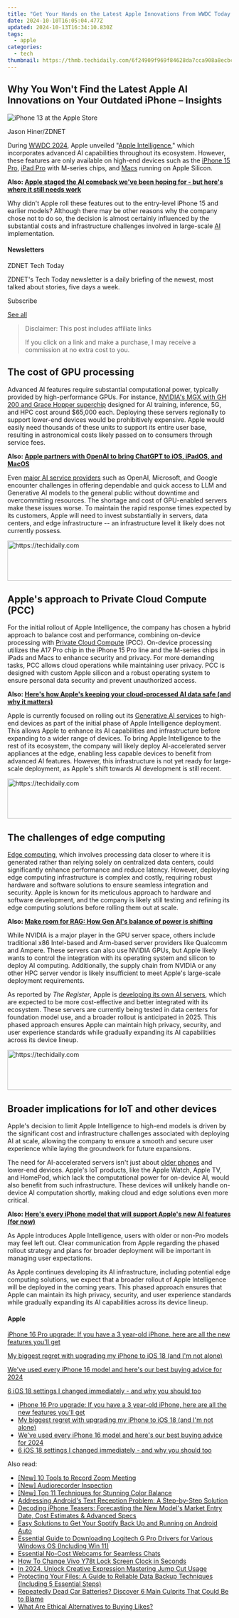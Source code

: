 ```yaml
---
title: "Get Your Hands on the Latest Apple Innovations From WWDC Today: A Guide to Where and How You Can Preorder Them | ZDNET Insights"
date: 2024-10-10T16:05:04.477Z
updated: 2024-10-13T16:34:10.830Z
tags:
  - apple
categories:
  - tech
thumbnail: https://thmb.techidaily.com/6f24909f969f84628da7cca908a8ecbcf1f1310799ac0e990b393370971b6be4.jpg
---
```


## Why You Won't Find the Latest Apple AI Innovations on Your Outdated iPhone – Insights

![iPhone 13 at the Apple Store](https://www.zdnet.com/a/img/resize/fbfed4a2dd07fa0757458d10ad780941f10086e7/2022/09/08/2ea29ae7-298e-4127-a6f9-189e2f77f492/iphone-13-at-apple-store.jpg?auto=webp&precrop=2047,1150,x0,y216&width=1280)

Jason Hiner/ZDNET

During [WWDC 2024](https://www.zdnet.com/article/live-updates-everything-apple-announced-at-wwdc-2024-including-ios-18-siri-ai-more/), Apple unveiled "[Apple Intelligence](https://www.zdnet.com/article/what-is-apple-intelligence-how-it-works-with-on-device-and-cloud-based-ai/)," which incorporates advanced AI capabilities throughout its ecosystem. However, these features are only available on high-end devices such as the [iPhone 15 Pro](https://www.zdnet.com/article/iphone-15-pro-review/), [iPad Pro](https://www.zdnet.com/article/ipad-pro-2024-review/) with M-series chips, and [Macs](https://www.zdnet.com/article/m3-macbook-air-review/) running on Apple Silicon. 

**Also: [Apple staged the AI comeback we've been hoping for - but here's where it still needs work](https://www.zdnet.com/article/apple-staged-the-ai-comeback-weve-been-hoping-for-but-heres-where-it-still-needs-work/)**

Why didn't Apple roll these features out to the entry-level iPhone 15 and earlier models? Although there may be other reasons why the company chose not to do so, the decision is almost certainly influenced by the substantial costs and infrastructure challenges involved in large-scale [AI](https://www.zdnet.com/article/what-is-ai-heres-everything-you-need-to-know-about-artificial-intelligence/) implementation.

#### Newsletters

ZDNET Tech Today

ZDNET's Tech Today newsletter is a daily briefing of the newest, most talked about stories, five days a week.

 Subscribe

[See all](https://www.zdnet.com/newsletters/)

>  Disclaimer: This post includes affiliate links
>
>  If you click on a link and make a purchase, I may receive a commission at no extra cost to you.
>

## The cost of GPU processing

Advanced AI features require substantial computational power, typically provided by high-performance GPUs. For instance, [NVIDIA's MGX with GH 200 and Grace Hopper superchip](https://www.nvidia.com/en-us/data-center/grace-hopper-superchip/) designed for AI training, inference, 5G, and HPC cost around $65,000 each. Deploying these servers regionally to support lower-end devices would be prohibitively expensive. Apple would easily need thousands of these units to support its entire user base, resulting in astronomical costs likely passed on to consumers through service fees.

**Also: [Apple partners with OpenAI to bring ChatGPT to iOS, iPadOS, and MacOS](https://www.zdnet.com/article/apple-announces-new-openai-iphone-features-at-wwdc/)**

Even [major AI service providers](https://www.zdnet.com/article/best-ai-chatbot/) such as OpenAI, Microsoft, and Google encounter challenges in offering dependable and quick access to LLM and Generative AI models to the general public without downtime and overcommitting resources. The shortage and cost of GPU-enabled servers make these issues worse. To maintain the rapid response times expected by its customers, Apple will need to invest substantially in servers, data centers, and edge infrastructure -- an infrastructure level it likely does not currently possess.

<!-- affiliate ads begin -->
<a href="https://appsumo.8odi.net/c/5597632/2087390/7443" target="_top" id="2087390">
  <img src="//a.impactradius-go.com/display-ad/7443-2087390" border="0" alt="https://techidaily.com" width="728" height="90"/>
</a>
<img height="0" width="0" src="https://appsumo.8odi.net/i/5597632/2087390/7443" style="position:absolute;visibility:hidden;" border="0" />
<!-- affiliate ads end -->

## Apple's approach to Private Cloud Compute (PCC)

For the initial rollout of Apple Intelligence, the company has chosen a hybrid approach to balance cost and performance, combining on-device processing with [Private Cloud Compute](https://www.zdnet.com/article/heres-how-apples-keeping-your-cloud-processed-ai-data-safe-and-why-it-matters/) (PCC). On-device processing utilizes the A17 Pro chip in the iPhone 15 Pro line and the M-series chips in iPads and Macs to enhance security and privacy. For more demanding tasks, PCC allows cloud operations while maintaining user privacy. PCC is designed with custom Apple silicon and a robust operating system to ensure personal data security and prevent unauthorized access.

**Also: [Here's how Apple's keeping your cloud-processed AI data safe (and why it matters)](https://www.zdnet.com/article/heres-how-apples-keeping-your-cloud-processed-ai-data-safe-and-why-it-matters/)**

Apple is currently focused on rolling out its [Generative AI services](https://www.zdnet.com/article/apple-unveils-on-device-ai-image-generator-for-iphone-ipad-and-mac/) to high-end devices as part of the initial phase of Apple Intelligence deployment. This allows Apple to enhance its AI capabilities and infrastructure before expanding to a wider range of devices. To bring Apple Intelligence to the rest of its ecosystem, the company will likely deploy AI-accelerated server appliances at the edge, enabling less capable devices to benefit from advanced AI features. However, this infrastructure is not yet ready for large-scale deployment, as Apple's shift towards AI development is still recent.

<!-- affiliate ads begin -->
<a href="https://dhgate.sjv.io/c/5597632/1175223/12108" target="_top" id="1175223">
  <img src="//a.impactradius-go.com/display-ad/12108-1175223" border="0" alt="https://techidaily.com" width="728" height="90"/>
</a>
<img height="0" width="0" src="https://dhgate.sjv.io/i/5597632/1175223/12108" style="position:absolute;visibility:hidden;" border="0" />
<!-- affiliate ads end -->

## The challenges of edge computing

[Edge computing](https://www.zdnet.com/article/what-are-5g-and-edge-computing-and-why-should-you-care/), which involves processing data closer to where it is generated rather than relying solely on centralized data centers, could significantly enhance performance and reduce latency. However, deploying edge computing infrastructure is complex and costly, requiring robust hardware and software solutions to ensure seamless integration and security. Apple is known for its meticulous approach to hardware and software development, and the company is likely still testing and refining its edge computing solutions before rolling them out at scale.

**Also: [Make room for RAG: How Gen AI's balance of power is shifting](https://www.zdnet.com/article/make-room-for-rag-how-gen-ais-balance-of-power-is-shifting/)**

While NVIDIA is a major player in the GPU server space, others include traditional x86 Intel-based and Arm-based server providers like Qualcomm and Ampere. These servers can also use NVIDIA GPUs, but Apple likely wants to control the integration with its operating system and silicon to deploy AI computing. Additionally, the supply chain from NVIDIA or any other HPC server vendor is likely insufficient to meet Apple's large-scale deployment requirements.

As reported by _The Register_, Apple is [developing its own AI servers](https://www.theregister.com/2024/06/11/apple%5Fbuilt%5Fai%5Fcloud%5Fservers%5Fos/), which are expected to be more cost-effective and better integrated with its ecosystem. These servers are currently being tested in data centers for foundation model use, and a broader rollout is anticipated in 2025\. This phased approach ensures Apple can maintain high privacy, security, and user experience standards while gradually expanding its AI capabilities across its device lineup.

<!-- affiliate ads begin -->
<a href="https://aligracehair.sjv.io/c/5597632/2012434/19272" target="_top" id="2012434">
  <img src="//a.impactradius-go.com/display-ad/19272-2012434" border="0" alt="https://techidaily.com" width="728" height="90"/>
</a>
<img height="0" width="0" src="https://aligracehair.sjv.io/i/5597632/2012434/19272" style="position:absolute;visibility:hidden;" border="0" />
<!-- affiliate ads end -->

## Broader implications for IoT and other devices

Apple's decision to limit Apple Intelligence to high-end models is driven by the significant cost and infrastructure challenges associated with deploying AI at scale, allowing the company to ensure a smooth and secure user experience while laying the groundwork for future expansions.

The need for AI-accelerated servers isn't just about [older phones](https://www.zdnet.com/article/best-phone/) and lower-end devices. Apple's IoT products, like the Apple Watch, Apple TV, and HomePod, which lack the computational power for on-device AI, would also benefit from such infrastructure. These devices will unlikely handle on-device AI computation shortly, making cloud and edge solutions even more critical.

**Also: [Here's every iPhone model that will support Apple's new AI features (for now)](https://www.zdnet.com/article/heres-every-iphone-model-that-will-support-apples-upcoming-ai-features-for-now/)**

As Apple introduces Apple Intelligence, users with older or non-Pro models may feel left out. Clear communication from Apple regarding the phased rollout strategy and plans for broader deployment will be important in managing user expectations.

As Apple continues developing its AI infrastructure, including potential edge computing solutions, we expect that a broader rollout of Apple Intelligence will be deployed in the coming years. This phased approach ensures that Apple can maintain its high privacy, security, and user experience standards while gradually expanding its AI capabilities across its device lineup.

#### Apple

[iPhone 16 Pro upgrade: If you have a 3 year-old iPhone, here are all the new features you'll get](https://www.zdnet.com/article/iphone-16-pro-and-pro-max-hands-on/ "iPhone 16 Pro upgrade: If you have a 3 year-old iPhone, here are all the new features you'll get")

[My biggest regret with upgrading my iPhone to iOS 18 (and I'm not alone)](https://www.zdnet.com/article/my-biggest-regret-with-upgrading-my-iphone-to-ios-18-and-im-not-alone/ "My biggest regret with upgrading my iPhone to iOS 18 (and I'm not alone)")

[We've used every iPhone 16 model and here's our best buying advice for 2024](https://www.zdnet.com/article/iphone-16-pro-max-buying-advice-2024/ "We've used every iPhone 16 model and here's our best buying advice for 2024")

[6 iOS 18 settings I changed immediately - and why you should too](https://www.zdnet.com/article/6-ios-18-settings-i-changed-immediately-and-why-you-should-too/ "6 iOS 18 settings I changed immediately - and why you should too")

* [iPhone 16 Pro upgrade: If you have a 3 year-old iPhone, here are all the new features you'll get](https://www.zdnet.com/article/iphone-16-pro-and-pro-max-hands-on/ "iPhone 16 Pro upgrade: If you have a 3 year-old iPhone, here are all the new features you'll get")
* [My biggest regret with upgrading my iPhone to iOS 18 (and I'm not alone)](https://www.zdnet.com/article/my-biggest-regret-with-upgrading-my-iphone-to-ios-18-and-im-not-alone/ "My biggest regret with upgrading my iPhone to iOS 18 (and I'm not alone)")
* [We've used every iPhone 16 model and here's our best buying advice for 2024](https://www.zdnet.com/article/iphone-16-pro-max-buying-advice-2024/ "We've used every iPhone 16 model and here's our best buying advice for 2024")
* [6 iOS 18 settings I changed immediately - and why you should too](https://www.zdnet.com/article/6-ios-18-settings-i-changed-immediately-and-why-you-should-too/ "6 iOS 18 settings I changed immediately - and why you should too")

<ins class="adsbygoogle"
     style="display:block"
     data-ad-format="autorelaxed"
     data-ad-client="ca-pub-7571918770474297"
     data-ad-slot="1223367746"></ins>

<ins class="adsbygoogle"
     style="display:block"
     data-ad-client="ca-pub-7571918770474297"
     data-ad-slot="8358498916"
     data-ad-format="auto"
     data-full-width-responsive="true"></ins>

<span class="atpl-alsoreadstyle">Also read:</span>
<div><ul>
<li><a href="https://on-screen-recording.techidaily.com/new-10-tools-to-record-zoom-meeting/"><u>[New] 10 Tools to Record Zoom Meeting</u></a></li>
<li><a href="https://screen-sharing-recording.techidaily.com/new-audiorecorder-inspection/"><u>[New] Audiorecorder Inspection</u></a></li>
<li><a href="https://some-skills.techidaily.com/new-top-11-techniques-for-stunning-color-balance/"><u>[New] Top 11 Techniques for Stunning Color Balance</u></a></li>
<li><a href="https://technical-tips.techidaily.com/addressing-androids-text-reception-problem-a-step-by-step-solution/"><u>Addressing Android's Text Reception Problem: A Step-by-Step Solution</u></a></li>
<li><a href="https://technical-tips.techidaily.com/decoding-iphone-teasers-forecasting-the-new-models-market-entry-date-cost-estimates-and-advanced-specs/"><u>Decoding iPhone Teasers: Forecasting the New Model's Market Entry Date, Cost Estimates & Advanced Specs</u></a></li>
<li><a href="https://technical-tips.techidaily.com/easy-solutions-to-get-your-spotify-back-up-and-running-on-android-auto/"><u>Easy Solutions to Get Your Spotify Back Up and Running on Android Auto</u></a></li>
<li><a href="https://win-amazing.techidaily.com/essential-guide-to-downloading-logitech-g-pro-drivers-for-various-windows-os-including-win-11/"><u>Essential Guide to Downloading Logitech G Pro Drivers for Various Windows OS (Including Win 11)</u></a></li>
<li><a href="https://remote-screen-capture.techidaily.com/essential-no-cost-webcams-for-seamless-chats/"><u>Essential No-Cost Webcams for Seamless Chats</u></a></li>
<li><a href="https://android-unlock.techidaily.com/how-to-change-vivo-y78t-lock-screen-clock-in-seconds-by-drfone-android/"><u>How To Change Vivo Y78t Lock Screen Clock in Seconds</u></a></li>
<li><a href="https://youtube-docs.techidaily.com/24-unlock-creative-expression-mastering-jump-cut-usage/"><u>In 2024, Unlock Creative Expression Mastering Jump Cut Usage</u></a></li>
<li><a href="https://technical-tips.techidaily.com/protecting-your-files-a-guide-to-reliable-data-backup-techniques-including-5-essential-steps/"><u>Protecting Your Files: A Guide to Reliable Data Backup Techniques (Including 5 Essential Steps)</u></a></li>
<li><a href="https://technical-tips.techidaily.com/repeatedly-dead-car-batteries-discover-6-main-culprits-that-could-be-to-blame/"><u>Repeatedly Dead Car Batteries? Discover 6 Main Culprits That Could Be to Blame</u></a></li>
<li><a href="https://youtube-videos.techidaily.com/what-are-ethical-alternatives-to-buying-likes/"><u>What Are Ethical Alternatives to Buying Likes?</u></a></li>
</ul></div>


